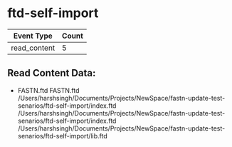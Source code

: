# ftd-self-import

| Event Type       | Count            |
| ---------------- | ---------------- |
| read_content     |        5 |
## Read Content Data:
- FASTN.ftd
FASTN.ftd
/Users/harshsingh/Documents/Projects/NewSpace/fastn-update-test-senarios/ftd-self-import/index.ftd
/Users/harshsingh/Documents/Projects/NewSpace/fastn-update-test-senarios/ftd-self-import/index.ftd
/Users/harshsingh/Documents/Projects/NewSpace/fastn-update-test-senarios/ftd-self-import/lib.ftd

